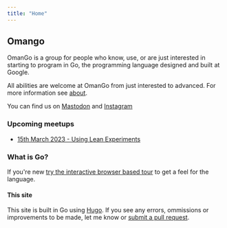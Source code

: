 ```yaml
---
title: "Home"
---
```


## Omango

OmanGo is a group for people who know, use, or are just interested in starting to program in Go, the programming language designed and built at Google.

All abilities are welcome at OmanGo from just interested to advanced. For more information see [about](/about).

You can find us on <a rel="me" href="https://omani.social/@omango">Mastodon</a> and [Instagram](https://www.instagram.com/omango.om/)

### Upcoming meetups

- [15th March 2023 - Using Lean Experiments](/meetups/2023/03)
  <!-- - 18th May 2022 - _To be confirmed_ -->
    <!-- Get notified about upcoming meetups and events by joining our [mailing list](/community) or following our [Twitter account](/community). -->

### What is Go?

If you're new [try the interactive browser based tour](https://tour.golang.org/#1) to get a feel for the language.

#### This site

This site is built in Go using [Hugo](https://gohugo.io). If you see any errors, ommissions or improvements to be made, let me know or [submit a pull request](https://github.com/zidhuss/omango.org).
